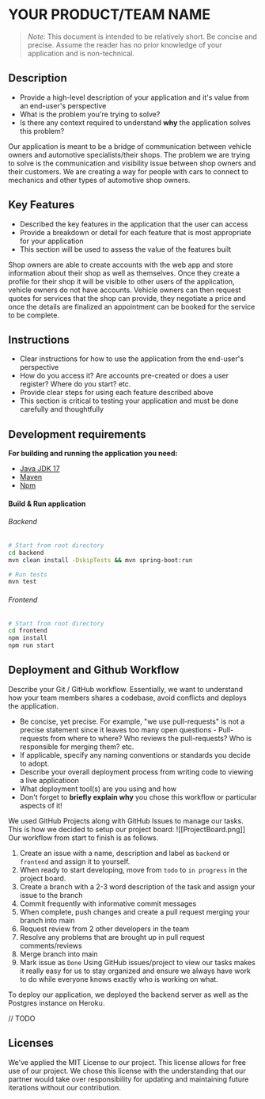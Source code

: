 # YOUR PRODUCT/TEAM NAME

> _Note:_ This document is intended to be relatively short. Be concise and precise. Assume the reader has no prior knowledge of your application and is non-technical.

## Description
* Provide a high-level description of your application and it's value from an end-user's perspective
* What is the problem you're trying to solve?
* Is there any context required to understand **why** the application solves this problem?

Our application is meant to be a bridge of communication between vehicle owners and automotive specialists/their shops. The problem we are trying to solve is the communication and visibility issue between shop owners and their customers. We are creating a way for people with cars to connect to mechanics and other types of automotive shop owners.

## Key Features
* Described the key features in the application that the user can access
* Provide a breakdown or detail for each feature that is most appropriate for your application
* This section will be used to assess the value of the features built

Shop owners are able to create accounts with the web app and store information about their shop as well as themselves. Once they create a profile for their shop it will be visible to other users of the application, vehicle owners do not have accounts. Vehicle owners can then request quotes for services that the shop can provide, they negotiate a price and once the details are finalized an appointment can be booked for the service to be complete.

## Instructions
* Clear instructions for how to use the application from the end-user's perspective
* How do you access it? Are accounts pre-created or does a user register? Where do you start? etc.
* Provide clear steps for using each feature described above
* This section is critical to testing your application and must be done carefully and thoughtfully

## Development requirements

**For building and running the application you need:**
- [Java JDK 17](https://www.oracle.com/java/technologies/downloads/#java17)
- [Maven](https://maven.apache.org/)
- [Npm](https://nodejs.org/en/download/)

#### Build & Run application
###### Backend
```bash
# Start from root directory
cd backend
mvn clean install -DskipTests && mvn spring-boot:run

# Run tests
mvn test
```

###### Frontend
```bash
# Start from root directory
cd frontend
npm install
npm run start
```


## Deployment and Github Workflow

Describe your Git / GitHub workflow. Essentially, we want to understand how your team members shares a codebase, avoid conflicts and deploys the application.

* Be concise, yet precise. For example, "we use pull-requests" is not a precise statement since it leaves too many open questions - Pull-requests from where to where? Who reviews the pull-requests? Who is responsible for merging them? etc.
* If applicable, specify any naming conventions or standards you decide to adopt.
* Describe your overall deployment process from writing code to viewing a live applicatioon
* What deployment tool(s) are you using and how
* Don't forget to **briefly explain why** you chose this workflow or particular aspects of it!

We used GitHub Projects along with GitHub Issues to manage our tasks. This is how we decided to setup our project board:
![[ProjectBoard.png]]
Our workflow from start to finish is as follows. 
1. Create an issue with a name, description and label as `backend` or `frontend` and assign it to yourself.
2. When ready to start developing, move from `todo` to `in progress` in the project board.
3. Create a branch with a 2-3 word description of the task and assign your issue to the branch
4. Commit frequently with informative commit messages
5. When complete, push changes and create a pull request merging your branch into main
6. Request review from 2 other developers in the team
7. Resolve any problems that are brought up in pull request comments/reviews
8. Merge branch into main
9. Mark issue as `Done`
Using GitHub issues/project to view our tasks makes it really easy for us to stay organized and ensure we always have work to do while everyone knows exactly who is working on what.

To deploy our application, we deployed the backend server as well as the Postgres instance on Heroku. 

// TODO


## Licenses

We’ve applied the MIT License to our project. This license allows for free use of our project. We chose this license with the understanding that our partner would take over responsibility for updating and maintaining future iterations without our contribution.
